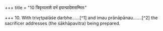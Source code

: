 +++
title = "10 त्रिवृत्पलाशे दर्भ इयान्प्रादेशसम्मितः"

+++
10. With trivr̥tpalāśe darbhe......[^1] and imau prānāpānau.......[^2] the sacrificer addresses (the śākhāpavitra) being prepared.  

[^1-2]: TB III.7.4.11.  
